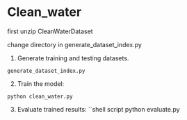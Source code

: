 # Clean_water
first unzip CleanWaterDataset

change directory in generate_dataset_index.py

1. Generate training and testing datasets.
```shell script
generate_dataset_index.py
```

2. Train the model:
```shell script
python clean_water.py
```

3. Evaluate trained results:
``shell script
python evaluate.py
```

